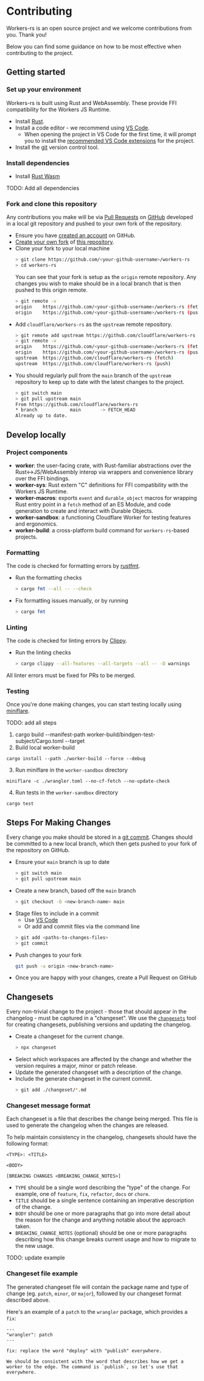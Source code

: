 # Contributing

Workers-rs is an open source project and we welcome contributions from you. Thank you!

Below you can find some guidance on how to be most effective when contributing to the project.

## Getting started

### Set up your environment

Workers-rs is built using Rust and WebAssembly. These provide FFI compatibility for the Workers JS Runtime. 

- Install [Rust](https://www.rust-lang.org/tools/install).
- Install a code editor - we recommend using [VS Code](https://code.visualstudio.com/).
  - When opening the project in VS Code for the first time, it will prompt you to install the [recommended VS Code extensions](https://code.visualstudio.com/docs/editor/extension-marketplace#:~:text=install%20the%20recommended%20extensions) for the project.
- Install the [git](https://git-scm.com/) version control tool.

### Install dependencies
- Install [Rust Wasm](https://rustwasm.github.io/)

TODO: Add all dependencies
### Fork and clone this repository

Any contributions you make will be via [Pull Requests](https://docs.github.com/en/pull-requests/collaborating-with-pull-requests/proposing-changes-to-your-work-with-pull-requests/about-pull-requests) on [GitHub](https://github.com/) developed in a local git repository and pushed to your own fork of the repository.

- Ensure you have [created an account](https://docs.github.com/en/get-started/onboarding/getting-started-with-your-github-account) on GitHub.
- [Create your own fork](https://docs.github.com/en/get-started/quickstart/fork-a-repo) of [this repository](https://github.com/cloudflare/workers-rs).
- Clone your fork to your local machine
  ```sh
  > git clone https://github.com/<your-github-username>/workers-rs
  > cd workers-rs
  ```
  You can see that your fork is setup as the `origin` remote repository.
  Any changes you wish to make should be in a local branch that is then pushed to this origin remote.
  ```sh
  > git remote -v
  origin	https://github.com/<your-github-username>/workers-rs (fetch)
  origin	https://github.com/<your-github-username>/workers-rs (push)
  ```
- Add `cloudflare/workers-rs` as the `upstream` remote repository.
  ```sh
  > git remote add upstream https://github.com/cloudflare/workers-rs
  > git remote -v
  origin	https://github.com/<your-github-username>/workers-rs (fetch)
  origin	https://github.com/<your-github-username>/workers-rs (push)
  upstream	https://github.com/cloudflare/workers-rs (fetch)
  upstream	https://github.com/cloudflare/workers-rs (push)
  ```
- You should regularly pull from the `main` branch of the `upstream` repository to keep up to date with the latest changes to the project.
  ```sh
  > git switch main
  > git pull upstream main
  From https://github.com/cloudflare/workers-rs
  * branch            main       -> FETCH_HEAD
  Already up to date.
  ```

## Develop locally

### Project components

- **worker**: the user-facing crate, with Rust-familiar abstractions over the Rust<->JS/WebAssembly
  interop via wrappers and convenience library over the FFI bindings.
- **worker-sys**: Rust extern "C" definitions for FFI compatibility with the Workers JS Runtime.
- **worker-macros**: exports `event` and `durable_object` macros for wrapping Rust entry point in a
  `fetch` method of an ES Module, and code generation to create and interact with Durable Objects.
- **worker-sandbox**: a functioning Cloudflare Worker for testing features and ergonomics.
- **worker-build**: a cross-platform build command for `workers-rs`-based projects.
### Formatting

The code is checked for formatting errors by [rustfmt](https://github.com/rust-lang/rustfmt).

- Run the formatting checks
  ```sh
  > cargo fmt --all -- --check
  ```
- Fix formatting issues manually, or by running 
  ```sh
  > cargo fmt
  ```

### Linting

The code is checked for linting errors by [Clippy](https://github.com/rust-lang/rust-clippy).

- Run the linting checks
  ```sh
  > cargo clippy --all-features --all-targets --all -- -D warnings
  ```
All linter errors must be fixed for PRs to be merged.

### Testing

Once you're done making changes, you can start testing locally using [miniflare](https://miniflare.dev/).

TODO: add all steps
1. cargo build --manifest-path worker-build/bindgen-test-subject/Cargo.toml --target 
2. Build local worker-build 
  ```
  cargo install --path ./worker-build --force --debug
  ```
3. Run miniflare in the `worker-sandbox` directory
  ```
miniflare -c ./wrangler.toml --no-cf-fetch --no-update-check
  ```
4. Run tests in the `worker-sandbox` directory
  ```
  cargo test
  ```

## Steps For Making Changes

Every change you make should be stored in a [git commit](https://github.com/git-guides/git-commit).
Changes should be committed to a new local branch, which then gets pushed to your fork of the repository on GitHub.

- Ensure your `main` branch is up to date
  ```sh
  > git switch main
  > git pull upstream main
  ```
- Create a new branch, based off the `main` branch
  ```sh
  > git checkout -b <new-branch-name> main
  ```
- Stage files to include in a commit
  - Use [VS Code](https://code.visualstudio.com/docs/editor/versioncontrol#_git-support)
  - Or add and commit files via the command line
  ```sh
  > git add <paths-to-changes-files>
  > git commit
  ```
- Push changes to your fork
  ```sh
  git push -u origin <new-branch-name>
  ```
- Once you are happy with your changes, create a Pull Request on GitHub

## Changesets

Every non-trivial change to the project - those that should appear in the changelog - must be captured in a "changeset".
We use the [`changesets`](https://github.com/changesets/changesets/blob/main/README.md) tool for creating changesets, publishing versions and updating the changelog.

- Create a changeset for the current change.
  ```sh
  > npx changeset
  ```
- Select which workspaces are affected by the change and whether the version requires a major, minor or patch release.
- Update the generated changeset with a description of the change.
- Include the generate changeset in the current commit.
  ```sh
  > git add ./changeset/*.md
  ```

### Changeset message format

Each changeset is a file that describes the change being merged. This file is used to generate the changelog when the changes are released.

To help maintain consistency in the changelog, changesets should have the following format:

```
<TYPE>: <TITLE>

<BODY>

[BREAKING CHANGES <BREAKING_CHANGE_NOTES>]
```

- `TYPE` should be a single word describing the "type" of the change. For example, one of `feature`, `fix`, `refactor`, `docs` or `chore`.
- `TITLE` should be a single sentence containing an imperative description of the change.
- `BODY` should be one or more paragraphs that go into more detail about the reason for the change and anything notable about the approach taken.
- `BREAKING_CHANGE_NOTES` (optional) should be one or more paragraphs describing how this change breaks current usage and how to migrate to the new usage.

TODO: update example
### Changeset file example
The generated changeset file will contain the package name and type of change (eg. `patch`, `minor`, or `major`), followed by our changeset format described above.

Here's an example of a `patch` to the `wrangler` package, which provides a `fix`:
```
---
"wrangler": patch
---

fix: replace the word "deploy" with "publish" everywhere.

We should be consistent with the word that describes how we get a worker to the edge. The command is `publish`, so let's use that everywhere.
```